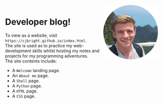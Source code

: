 <img src="images/index/Charlie.png" align="right" width="180px" height="180px"/>

Developer blog!
===============

To view as a website, visit `https://cjbright.github.io/index.html`. </br>
The site is used as to practice my web-development skills whilst hosting my notes and projects for my programming adventures. </br>
The site contents include:
- A `Welcome` landing page.
- An `About me` page.
- A `Shell` page.
- A `Python` page.
- A `HTML` page.
- A `CSS` page.